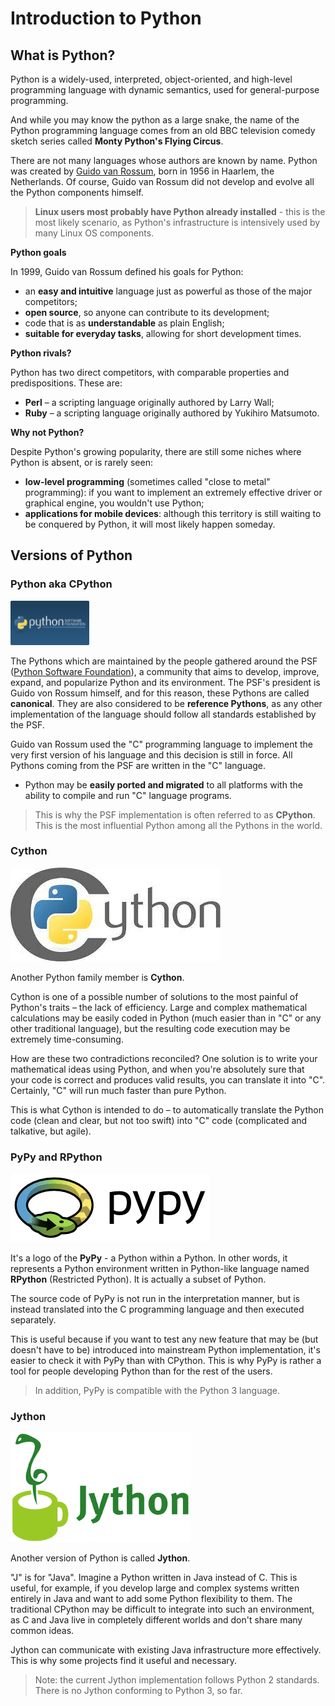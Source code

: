 # Introduction to Python

## What is Python?

Python is a widely-used, interpreted, object-oriented, and high-level programming language with dynamic semantics, used for general-purpose programming.

And while you may know the python as a large snake, the name of the Python programming language comes from an old BBC television comedy sketch series called **Monty Python's Flying Circus**.

There are not many languages whose authors are known by name. Python was created by [Guido van Rossum](https://en.wikipedia.org/wiki/Guido_van_Rossum), born in 1956 in Haarlem, the Netherlands. Of course, Guido van Rossum did not develop and evolve all the Python components himself.

> **Linux users most probably have Python already installed** - this is the most likely scenario, as Python's infrastructure is intensively used by many Linux OS components.


**Python goals**

In 1999, Guido van Rossum defined his goals for Python:

- an **easy and intuitive** language just as powerful as those of the major competitors;
- **open source**, so anyone can contribute to its development;
- code that is as **understandable** as plain English;
- **suitable for everyday tasks**, allowing for short development times.

**Python rivals?**

Python has two direct competitors, with comparable properties and predispositions. These are:

- **Perl** – a scripting language originally authored by Larry Wall;
- **Ruby** – a scripting language originally authored by Yukihiro Matsumoto.

**Why not Python?**

Despite Python's growing popularity, there are still some niches where Python is absent, or is rarely seen:

- **low-level programming** (sometimes called "close to metal" programming): if you want to implement an extremely effective driver or graphical engine, you wouldn't use Python;
- **applications for mobile devices**: although this territory is still waiting to be conquered by Python, it will most likely happen someday.

## Versions of Python

### Python aka CPython
<img src="images/python_software_foundation.png" width=25% height=25%>

The Pythons which are maintained by the people gathered around the PSF ([Python Software Foundation](https://www.python.org/psf-landing/)), a community that aims to develop, improve, expand, and popularize Python and its environment. The PSF's president is Guido von Rossum himself, and for this reason, these Pythons are called **canonical**. They are also considered to be **reference Pythons**, as any other implementation of the language should follow all standards established by the PSF.

Guido van Rossum used the "C" programming language to implement the very first version of his language and this decision is still in force. All Pythons coming from the PSF are written in the "C" language.
- Python may be **easily ported and migrated** to all platforms with the ability to compile and run "C" language programs.

> This is why the PSF implementation is often referred to as **CPython**. This is the most influential Python among all the Pythons in the world.

### Cython
![Cython](images/cython.png)

Another Python family member is **Cython**.

Cython is one of a possible number of solutions to the most painful of Python's traits – the lack of efficiency. Large and complex mathematical calculations may be easily coded in Python (much easier than in "C" or any other traditional language), but the resulting code execution may be extremely time-consuming.

How are these two contradictions reconciled? One solution is to write your mathematical ideas using Python, and when you're absolutely sure that your code is correct and produces valid results, you can translate it into "C". Certainly, "C" will run much faster than pure Python.

This is what Cython is intended to do – to automatically translate the Python code (clean and clear, but not too swift) into "C" code (complicated and talkative, but agile).

### PyPy and RPython
![PyPy](images/pypy.png)

It's a logo of the **PyPy** - a Python within a Python. In other words, it represents a Python environment written in Python-like language named **RPython** (Restricted Python). It is actually a subset of Python.

The source code of PyPy is not run in the interpretation manner, but is instead translated into the C programming language and then executed separately.

This is useful because if you want to test any new feature that may be (but doesn't have to be) introduced into mainstream Python implementation, it's easier to check it with PyPy than with CPython. This is why PyPy is rather a tool for people developing Python than for the rest of the users.
> In addition, PyPy is compatible with the Python 3 language.


### Jython
![Jython](images/jython.png)

Another version of Python is called **Jython**.

"J" is for "Java". Imagine a Python written in Java instead of C. This is useful, for example, if you develop large and complex systems written entirely in Java and want to add some Python flexibility to them. The traditional CPython may be difficult to integrate into such an environment, as C and Java live in completely different worlds and don't share many common ideas.

Jython can communicate with existing Java infrastructure more effectively. This is why some projects find it useful and necessary.

> Note: the current Jython implementation follows Python 2 standards. There is no Jython conforming to Python 3, so far.
